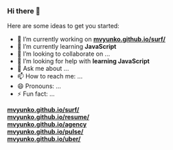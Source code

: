 ### Hi there 👋

<!-- **mvyunko/mvyunko** is a ✨ _special_ ✨ repository because its `README.md` (this file) appears on your GitHub profile. -->

Here are some ideas to get you started:

-  🔭 I’m currently working on <b><a href="">mvyunko.github.io/surf/</a></b><br>
-  🌱 I’m currently learning **JavaScript**
-  👯 I’m looking to collaborate on ...
-  🤔 I’m looking for help with **learning JavaScript**
-  💬 Ask me about ...
-  📫 How to reach me: ...
-  😄 Pronouns: ...
-  ⚡ Fun fact: ...

<b><a href="">mvyunko.github.io/surf/</a></b><br>
<b><a href="">mvyunko.github.io/resume/</a></b><br>
<b><a href="">mvyunko.github.io/agency</a></b><br>
<b><a href="">mvyunko.github.io/pulse/</a></b><br>
<b><a href="">mvyunko.github.io/uber/</a></b><br>
